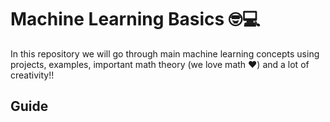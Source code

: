 # Machine Learning Basics 🤓💻
In this repository we will go through main machine learning concepts using projects, examples, important math theory (we love math ❤️) and a lot of creativity!!

## Guide
